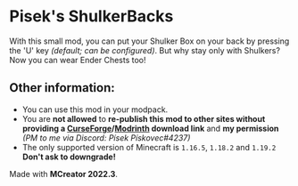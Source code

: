 # Pisek's ShulkerBacks
With this small mod, you can put your Shulker Box on your back by pressing the 'U' key _(default; can be configured)_. But why stay only with Shulkers? Now you can wear Ender Chests too!

## Other information:
* You can use this mod in your modpack.
* You are **not allowed** to **re-publish this mod to other sites without providing a [CurseForge](https://www.curseforge.com/minecraft/mc-mods/piseks-shulkerbacks)/[Modrinth](https://modrinth.com/mod/piseks-shulkerbacks) download link** and **my permission** *(PM to me via Discord: Písek Pískovec#4237)*
* The only supported version of Minecraft is `1.16.5`, `1.18.2` and `1.19.2` **Don't ask to downgrade!**

Made with **MCreator 2022.3**.
